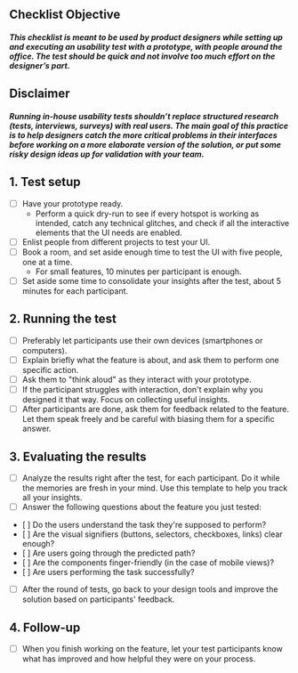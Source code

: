 ## Checklist Objective
##### This checklist is meant to be used by product designers while setting up and executing an usability test with a prototype, with people around the office. The test should be quick and not involve too much effort on the designer’s part.

## **Disclaimer**
##### Running in-house usability tests shouldn’t replace structured research (tests, interviews, surveys) with real users. The main goal of this practice is to help designers catch the more critical problems in their interfaces before working on a more elaborate version of the solution, or put some risky design ideas up for validation with your team.

## 1. Test setup
* [ ] Have your prototype ready. 
    * Perform a quick dry-run to see if every hotspot is working as intended, catch any technical glitches, and check if all the interactive elements that the UI needs are enabled.
* [ ] Enlist people from different projects to test your UI.
* [ ] Book a room, and set aside enough time to test the UI with five people, one at a time.
    * For small features, 10 minutes per participant is enough. 
* [ ] Set aside some time to consolidate your insights after the test, about 5 minutes for each participant.

## 2. Running the test
* [ ] Preferably let participants use their own devices (smartphones or computers). 
* [ ] Explain briefly what the feature is about, and ask them to perform one specific action.
* [ ] Ask them to "think aloud" as they interact with your prototype.
* [ ] If the participant struggles with interaction, don't explain why you designed it that way. Focus on collecting useful insights. 
* [ ] After participants are done, ask them for feedback related to the feature. Let them speak freely and be careful with biasing them for a specific answer.

## 3. Evaluating the results
* [ ] Analyze the results right after the test, for each participant. Do it while the memories are fresh in your mind. Use this template to help you track all your insights.
* [ ] Answer the following questions about the feature you just tested:
*    [ ] Do the users understand the task they're supposed to perform?
*    [ ] Are the visual signifiers (buttons, selectors, checkboxes, links) clear enough?
*    [ ] Are users going through the predicted path?
*    [ ] Are the components finger-friendly (in the case of mobile views)?
*    [ ] Are users performing the task successfully?
* [ ] After the round of tests, go back to your design tools and improve the solution based on participants' feedback.

## 4. Follow-up
* [ ] When you finish working on the feature, let your test participants know what has improved and how helpful they were on your process.
